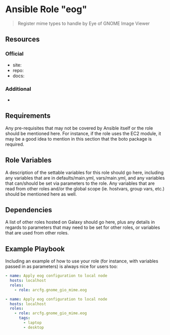 # Ansible Role "eog"

> Register mime types to handle by Eye of GNOME Image Viewer

## Resources

### Official

- site:
- repo:
- docs:

### Additional

-

## Requirements

Any pre-requisites that may not be covered by Ansible itself or the role should be mentioned here. For instance, if the
role uses the EC2 module, it may be a good idea to mention in this section that the boto package is required.

## Role Variables

A description of the settable variables for this role should go here, including any variables that are in
defaults/main.yml, vars/main.yml, and any variables that can/should be set via parameters to the role. Any variables
that are read from other roles and/or the global scope (ie. hostvars, group vars, etc.) should be mentioned here as
well.

## Dependencies

A list of other roles hosted on Galaxy should go here, plus any details in regards to parameters that may need to be set
for other roles, or variables that are used from other roles.

## Example Playbook

Including an example of how to use your role (for instance, with variables passed in as parameters) is always nice for
users too:

```yaml
- name: Apply eog configuration to local node
  hosts: localhost
  roles:
    - role: arcfg.gnome_gio_mime.eog
```

```yaml
- name: Apply eog configuration to local node
  hosts: localhost
  roles:
    - role: arcfg.gnome_gio_mime.eog
      tags:
        - laptop
        - desktop
```
